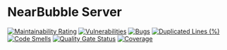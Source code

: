# NearBubble Server

[![Maintainability Rating](https://sonarcloud.io/api/project_badges/measure?project=NerdBubble_server&metric=sqale_rating)](https://sonarcloud.io/summary/new_code?id=NerdBubble_server)
[![Vulnerabilities](https://sonarcloud.io/api/project_badges/measure?project=NerdBubble_server&metric=vulnerabilities)](https://sonarcloud.io/summary/new_code?id=NerdBubble_server)
[![Bugs](https://sonarcloud.io/api/project_badges/measure?project=NerdBubble_server&metric=bugs)](https://sonarcloud.io/summary/new_code?id=NerdBubble_server)
[![Duplicated Lines (%)](https://sonarcloud.io/api/project_badges/measure?project=NerdBubble_server&metric=duplicated_lines_density)](https://sonarcloud.io/summary/new_code?id=NerdBubble_server)
[![Code Smells](https://sonarcloud.io/api/project_badges/measure?project=NerdBubble_server&metric=code_smells)](https://sonarcloud.io/summary/new_code?id=NerdBubble_server)
[![Quality Gate Status](https://sonarcloud.io/api/project_badges/measure?project=NerdBubble_server&metric=alert_status)](https://sonarcloud.io/summary/new_code?id=NerdBubble_server)
[![Coverage](https://sonarcloud.io/api/project_badges/measure?project=NerdBubble_server&metric=coverage)](https://sonarcloud.io/summary/new_code?id=NerdBubble_server_server)
